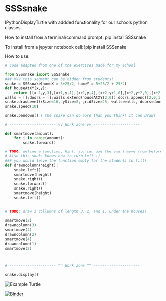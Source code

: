 # SSSsnake
IPythonDisplayTurtle with addded functionality for our schools python classes.

How to install from a terminal/command prompt:
	pip install SSSsnake
	
To install from a jupyter notebook cell:
	!pip install SSSsnake

How to use:
```python
# Code adapted from one of the exercises made for my school

from SSSsnake import SSSsnake 
### VVV this segment can be hidden from students!
snake = SSSsnake(homeX = 5+25/2, homeY = 5+25/2 + 25*7) 
def houseAtXY(x,y):
    return [[x-1,y,3],[x+1,y,1],[x+2,y,4],[x+2,y+1,0],[x+2,y+2,0],[x+2,y+3,5],[x+1,y+3,1],[x,y+3,1],[x-1,y+3,2],[x-1,y+2,0],[x-1,y+1,0]]
walls = [];doors = [];walls.extend(houseAtXY(2,0));doors.append([2,0,1]);walls.extend(houseAtXY(7,1));doors.append([7,1,1]);walls.extend(houseAtXY(12,2));doors.append([12,2,1])
snake.drawLevel(xSize=16, ySize=8, gridSize=25, walls=walls, doors=doors)
snake.speed(10)

snake.pendown() # the snake can do more than you think! It can Draw!

# --------------------- vv Work zone vv --------------------- 

def smartmove(amount):
    for i in range(amount):
        snake.forward()

# TODO: define a function, Hint: you can use the smart move from before here as well!
# Also this snake knows how to turn left :)
### you would leave the function empty for the students to fill!
def drawncolumn(height):
    snake.left()
    smartmove(height)
    snake.right()
    snake.forward()
    snake.right()
    smartmove(height)
    snake.left()
    
    
# TODO: draw 3 collumns of length 3, 2, and 1, under the houses! 
    
smartmove(2)
drawncolumn(3)  
smartmove(4)
drawncolumn(2)  
smartmove(4)
drawncolumn(1) 
smartmove(2)



# --------------------- ^^ Work zone ^^ ---------------------

snake.display()
```

![Example Turtle](Example.png)

[![Binder](https://mybinder.org/badge_logo.svg)](https://mybinder.org/v2/gh/atahan-git/SSSsnake/master)